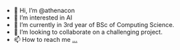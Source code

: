 - 👋 Hi, I’m @athenacon
- 👀 I’m interested in AI
- 🌱 I’m currently in 3rd year of BSc of Computing Science.
- 💞️ I’m looking to collaborate on a challenging project.
- 📫 How to reach me [...](https://www.linkedin.com/in/athinoulla-konstantinou-b412181b9/)

<!---
athenacon/athenacon is a ✨ special ✨ repository because its `README.md` (this file) appears on your GitHub profile.
You can click the Preview link to take a look at your changes.
--->
